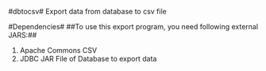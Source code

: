 #dbtocsv#
Export data from database to csv file

#Dependencies#
##To use this export program, you need following external JARS:##
1. Apache Commons CSV
2. JDBC JAR File of Database to export data

